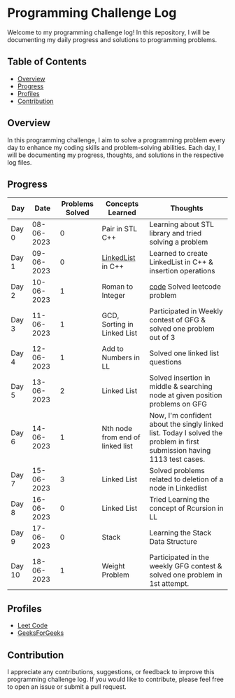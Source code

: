 # Programming Challenge Log

Welcome to my programming challenge log! In this repository, I will be documenting my daily progress and solutions to programming problems.

## Table of Contents

- [Overview](#overview)
- [Progress](#progress)
- [Profiles](#profiles)
- [Contribution](#contribution)

## Overview

In this programming challenge, I aim to solve a programming problem every day to enhance my coding skills and problem-solving abilities. Each day, I will be documenting my progress, thoughts, and solutions in the respective log files.

## Progress

<!-- Update the table below with your daily progress -->

| **Day**   | **Date**       | **Problems Solved** | **Concepts Learned** | **Thoughts**                                               |
| --------- | ----------     | --------------      | ----------------     |     ----------------------------------------------------   |
| Day 0     | 08-06-2023     |       0             | Pair in STL C++      | Learning about STL library and tried solving a problem     |
| Day 1     | 09-06-2023     |       0             | [LinkedList](https://github.com/BalveerSinghYT/DSA/tree/main/LinkedList) in C++  | Learned to create LinkedList in C++ & insertion operations |
| Day 2     | 10-06-2023     |       1             | Roman to Integer     | [code](https://leetcode.com/problems/roman-to-integer/solutions/3622898/my-learning-of-the-day2/) Solved leetcode problem |
| Day 3     | 11-06-2023     |       1             | GCD, Sorting in Linked List | Participated in Weekly contest of GFG & solved one problem out of 3 |
| Day 4     | 12-06-2023     |       1             | Add to Numbers in LL | Solved one linked list questions |
| Day 5     | 13-06-2023     |       2             | Linked List | Solved insertion in middle & searching node at given position problems on GFG |
| Day 6     | 14-06-2023     |       1             | Nth node from end of linked list | Now, I'm confident about the singly linked list. Today I solved the problem in first submission having 1113 test cases.|
| Day 7     | 15-06-2023     |       3             | Linked List | Solved problems related to deletion of a node in Linkedlist |
| Day 8     | 16-06-2023     |       0             | Linked List | Tried Learning the concept of Rcursion in LL  |
| Day 9     | 17-06-2023     |       0             | Stack | Learning the Stack Data Structure  |
| Day 10    | 18-06-2023     |       1             | Weight Problem | Participated in the weekly GFG contest & solved one problem in 1st attempt.   |



## Profiles

<!-- Include any resources, tutorials, or references you found helpful -->

- [Leet Code](https://leetcode.com/BalveerSinghYT/)
- [GeeksForGeeks](https://auth.geeksforgeeks.org/user/balveersinghyt/)

## Contribution

I appreciate any contributions, suggestions, or feedback to improve this programming challenge log. If you would like to contribute, please feel free to open an issue or submit a pull request.

